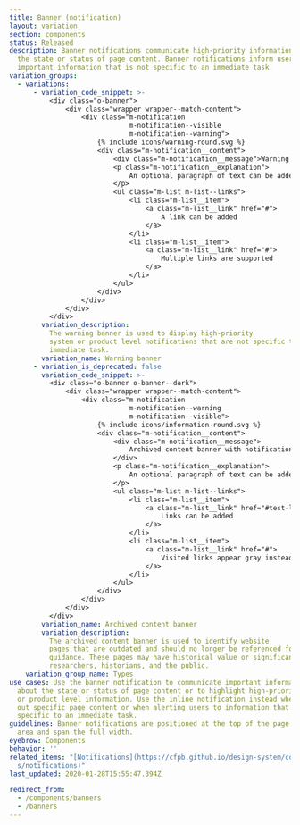 ```yaml
---
title: Banner (notification)
layout: variation
section: components
status: Released
description: Banner notifications communicate high-priority information about
  the state or status of page content. Banner notifications inform users of
  important information that is not specific to an immediate task.
variation_groups:
  - variations:
      - variation_code_snippet: >-
          <div class="o-banner">
              <div class="wrapper wrapper--match-content">
                  <div class="m-notification
                              m-notification--visible
                              m-notification--warning">
                      {% include icons/warning-round.svg %}
                      <div class="m-notification__content">
                          <div class="m-notification__message">Warning banner with a notification</div>
                          <p class="m-notification__explanation">
                              An optional paragraph of text can be added to explain the purpose of the warning banner.
                          </p>
                          <ul class="m-list m-list--links">
                              <li class="m-list__item">
                                  <a class="m-list__link" href="#">
                                      A link can be added
                                  </a>
                              </li>
                              <li class="m-list__item">
                                  <a class="m-list__link" href="#">
                                      Multiple links are supported
                                  </a>
                              </li>
                          </ul>
                      </div>
                  </div>
              </div>
          </div>
        variation_description:
          The warning banner is used to display high-priority
          system or product level notifications that are not specific to an
          immediate task.
        variation_name: Warning banner
      - variation_is_deprecated: false
        variation_code_snippet: >-
          <div class="o-banner o-banner--dark">
              <div class="wrapper wrapper--match-content">
                  <div class="m-notification
                              m-notification--warning
                              m-notification--visible">
                      {% include icons/information-round.svg %}
                      <div class="m-notification__content">
                          <div class="m-notification__message">
                              Archived content banner with notification
                          </div>
                          <p class="m-notification__explanation">
                              An optional paragraph of text can be added to explain the purpose of the archived content banner.
                          </p>
                          <ul class="m-list m-list--links">
                              <li class="m-list__item">
                                  <a class="m-list__link" href="#test-link">
                                      Links can be added
                                  </a>
                              </li>
                              <li class="m-list__item">
                                  <a class="m-list__link" href="#">
                                      Visited links appear gray instead of white
                                  </a>
                              </li>
                          </ul>
                      </div>
                  </div>
              </div>
          </div>
        variation_name: Archived content banner
        variation_description:
          The archived content banner is used to identify website
          pages that are outdated and should no longer be referenced for
          guidance. These pages may have historical value or significance to
          researchers, historians, and the public.
    variation_group_name: Types
use_cases: Use the banner notification to communicate important information
  about the state or status of page content or to highlight high-priority system
  or product level information. Use the inline notification instead when calling
  out specific page content or when alerting users to information that is
  specific to an immediate task.
guidelines: Banner notifications are positioned at the top of the page content
  area and span the full width.
eyebrow: Components
behavior: ''
related_items: "[N﻿otifications](https://cfpb.github.io/design-system/component\
  s/notifications)"
last_updated: 2020-01-28T15:55:47.394Z

redirect_from:
  - /components/banners
  - /banners
---
```

